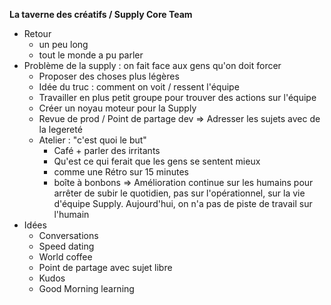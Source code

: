 **La taverne des créatifs / Supply Core Team** 
- Retour
	- un peu long
	- tout le monde a pu parler
- Problème de la supply : on fait face aux gens qu'on doit forcer
	- Proposer des choses plus légères
	- Idée du truc : comment on voit / ressent l'équipe
	- Travailler en plus petit groupe pour trouver des actions sur l'équipe
	- Créer un noyau moteur pour la Supply
	- Revue de prod / Point de partage dev
	  => Adresser les sujets avec de la legereté
    -  Atelier : "c'est quoi le but"
	    - Café + parler des irritants
	    - Qu'est ce qui ferait que les gens se sentent mieux
	    - comme une Rétro sur 15 minutes
	    - boîte à bonbons
	    => Amélioration continue sur les humains pour arrêter de subir le quotidien, pas sur l'opérationnel, sur la vie d'équipe Supply.
	    Aujourd'hui, on n'a pas de piste de travail sur l'humain
- Idées
	- Conversations
	- Speed dating
	- World coffee
	- Point de partage avec sujet libre
	- Kudos
	- Good Morning learning